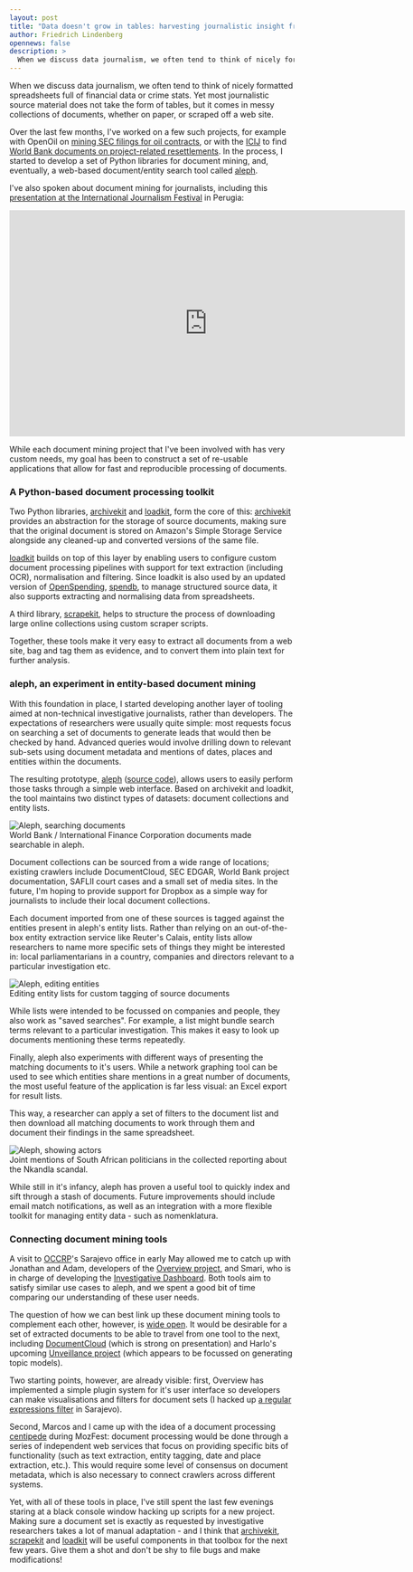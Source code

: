 ```yaml
---
layout: post
title: "Data doesn't grow in tables: harvesting journalistic insight from documents"
author: Friedrich Lindenberg
opennews: false
description: >
  When we discuss data journalism, we often tend to think of nicely formatted spreadsheets full of financial data or crime stats. Yet most journalistic source material does not take the form of tables, but it comes in messy collections of documents, whether on paper, or scraped off a web site.
---
```


When we discuss data journalism, we often tend to think of nicely formatted spreadsheets full of financial data or crime stats. Yet most journalistic source material does not take the form of tables, but it comes in messy collections of documents, whether on paper, or scraped off a web site.

Over the last few months, I've worked on a few such projects, for example with OpenOil on [mining SEC filings for oil contracts](http://pudo.org/blog/2014/11/12/openoil-contracts.html), or with the [ICIJ](http://www.icij.org/project/world-bank) to find [World Bank documents on project-related resettlements](http://www.icij.org/project/world-bank). In the process, I started to develop a set of Python libraries for document mining, and, eventually, a web-based document/entity search tool called [aleph](http://aleph.grano.cc).

I've also spoken about document mining for journalists, including this [presentation at the International Journalism Festival](http://www.journalismfestival.com/programme/2015/data-doesnt-grow-in-tables-dealing-with-large-sets-of-documents) in Perugia:

<iframe width="700" height="400" src="https://www.youtube.com/embed/vb4U84BJKUk" frameborder="0" allowfullscreen></iframe><br>

While each document mining project that I've been involved with has very custom needs, my goal has been to construct a set of re-usable applications that allow for fast and reproducible processing of documents.

### A Python-based document processing toolkit

Two Python libraries, [archivekit](https://github.com/pudo/archivekit) and [loadkit](https://github.com/pudo/loadkit), form the core of this: [archivekit](https://github.com/pudo/archivekit) provides an abstraction for the storage of source documents, making sure that the original document is stored on Amazon's Simple Storage Service alongside any cleaned-up and converted versions of the same file.

[loadkit](https://github.com/pudo/loadkit) builds on top of this layer by enabling users to configure custom document processing pipelines with support for text extraction (including OCR), normalisation and filtering. Since loadkit is also used by an updated version of [OpenSpending](http://openspending.org), [spendb](https://github.com/mapthemoney/spendb), to manage structured source data, it also supports extracting and normalising data from spreadsheets.

A third library, [scrapekit](https://github.com/pudo/scrapekit), helps to structure the process of downloading large online collections using custom scraper scripts.

Together, these tools make it very easy to extract all documents from a web site, bag and tag them as evidence, and to convert them into plain text for further analysis.

### aleph, an experiment in entity-based document mining

With this foundation in place, I started developing another layer of tooling aimed at non-technical investigative journalists, rather than developers. The expectations of researchers were usually quite simple: most requests focus on searching a set of documents to generate leads that would then be checked by hand. Advanced queries would involve drilling down to relevant sub-sets using document metadata and mentions of dates, places and entities within the documents.

The resulting prototype, [aleph](http://aleph.grano.cc) ([source code](https://github.com/pudo/aleph)), allows users to easily perform those tasks through a simple web interface. Based on archivekit and loadkit, the tool maintains two distinct types of datasets: document collections and entity lists.

<div class="captioned">
    <img src="/assets/images/aleph1.png" class="img-responsive" alt="Aleph, searching documents"></a>
    <div class="caption">
        World Bank / International Finance Corporation documents made searchable in aleph.
    </div>
</div>

Document collections can be sourced from a wide range of locations; existing crawlers include DocumentCloud, SEC EDGAR, World Bank project documentation, SAFLII court cases and a small set of media sites. In the future, I'm hoping to provide support for Dropbox as a simple way for journalists to include their local document collections.

Each document imported from one of these sources is tagged against the entities present in aleph's entity lists. Rather than relying on an out-of-the-box entity extraction service like Reuter's Calais, entity lists allow researchers to name more specific sets of things they might be interested in: local parliamentarians in a country, companies and directors relevant to a particular investigation etc. 

<div class="captioned">
    <img src="/assets/images/aleph3.png" class="img-responsive" alt="Aleph, editing entities"></a>
    <div class="caption">
        Editing entity lists for custom tagging of source documents
    </div>
</div>

While lists were intended to be focussed on companies and people, they also work as "saved searches". For example, a list might bundle search terms relevant to a particular investigation. This makes it easy to look up documents mentioning these terms repeatedly.

Finally, aleph also experiments with different ways of presenting the matching documents to it's users. While a network graphing tool can be used to see which entities share mentions in a great number of documents, the most useful feature of the application is far less visual: an Excel export for result lists.

This way, a researcher can apply a set of filters to the document list and then download all matching documents to work through them and document their findings in the same spreadsheet.

<div class="captioned">
    <img src="/assets/images/aleph2.png" class="img-responsive" alt="Aleph, showing actors"></a>
    <div class="caption">
        Joint mentions of South African politicians in the collected reporting about the Nkandla scandal.
    </div>
</div>

While still in it's infancy, aleph has proven a useful tool to quickly index and sift through a stash of documents. Future improvements should include email match notifications, as well as an integration with a more flexible toolkit for managing entity data - such as nomenklatura.

### Connecting document mining tools

A visit to [OCCRP](http://occrp.org)'s Sarajevo office in early May allowed me to catch up with Jonathan and Adam, developers of the [Overview project](https://www.overviewproject.org/), and Smari, who is in charge of developing the [Investigative Dashboard](https://investigativedashboard.org/). Both tools aim to satisfy similar use cases to aleph, and we spent a good bit of time comparing our understanding of these user needs.

The question of how we can best link up these document mining tools to complement each other, however, is [wide open](https://www.occrp.org/occrp/en/announcements/3959-deploying-data-mining-in-cross-border-investigative-journalism). It would be desirable for a set of extracted documents to be able to travel from one tool to the next, including [DocumentCloud](http://documentcloud.org/) (which is strong on presentation) and Harlo's upcoming [Unveillance project](http://www.knightfoundation.org/grants/201550896/) (which appears to be focussed on generating topic models).

Two starting points, however, are already visible: first, Overview has implemented a simple plugin system for it's user interface so developers can make visualisations and filters for document sets (I hacked up [a regular expressions filter](https://github.com/overview/overview-grep) in Sarajevo).

Second, Marcos and I came up with the idea of a document processing [centipede](https://github.com/opennewslabs/centipede) during MozFest: document processing would be done through a series of independent web services that focus on providing specific bits of functionality (such as text extraction, entity tagging, date and place extraction, etc.). This would require some level of consensus on document metadata, which is also necessary to connect crawlers across different systems.

Yet, with all of these tools in place, I've still spent the last few evenings staring at a black console window hacking up scripts for a new project. Making sure a document set is exactly as requested by investigative researchers takes a lot of manual adaptation - and I think that [archivekit](https://github.com/pudo/archivekit), [scrapekit](https://github.com/pudo/scrapekit) and [loadkit](https://github.com/pudo/loadkit) will be useful components in that toolbox for the next few years. Give them a shot and don't be shy to file bugs and make modifications!
